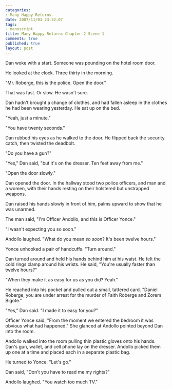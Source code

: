```yaml
--- 
categories: 
- Many Happy Returns
date: 2007/11/03 23:32:07
tags: 
- manuscript
title: Many Happy Returns Chapter 2 Scene 1
comments: true
published: true
layout: post
---
```


Dan woke with a start.  Someone was pounding on the hotel room door.

He looked at the clock.  Three thirty in the morning.

"Mr. Roberge, this is the police.  Open the door."

That was fast.  Or slow.  He wasn't sure.

Dan hadn't brought a change of clothes, and had fallen asleep in the clothes he had been wearing yesterday.  He sat up on the bed.

"Yeah, just a minute."

"You have twenty seconds."

Dan rubbed his eyes as he walked to the door.  He flipped back the security catch, then twisted the deadbolt.

"Do you have a gun?"

"Yes," Dan said, "but it's on the dresser.  Ten feet away from me."

"Open the door slowly."

Dan opened the door.  In the hallway stood two police officers, and man and a women, with their hands resting on their holstered but unstrapped weapons.

Dan raised his hands slowly in front of him, palms upward to show that he was unarmed.

The man said, "I'm Officer Andollo, and this is Officer Yonce."

"I wasn't expecting you so soon."

Andollo laughed.  "What do you mean <em>so soon</em>?  It's been twelve hours."

Yonce unhooked a pair of handcuffs.  "Turn around."

Dan turned around and held his hands behind him at his waist.  He felt the cold rings clamp around his wrists.  He said, "You're usually faster than twelve hours?"

"When they make it as easy for us as you did?  Yeah."

He reached into his pocket and pulled out a small, tattered card.  "Daniel Roberge, you are under arrest for the murder of Faith Roberge and Zorem Bigote."

"Yes," Dan said.  "I made it to easy for you?"

Officer Yonce said, "From the moment we entered the bedroom it was obvious what had happened."  She glanced at Andollo pointed beyond Dan into the room.

Andollo walked into the room pulling thin plastic gloves onto his hands.  Dan's gun, wallet, and cell phone lay on the dresser.  Andollo picked them up one at a time and placed each in a separate plastic bag.

He turned to Yonce.  "Let's go."

Dan said, "Don't you have to read me my rights?"

Andollo laughed.  "You watch too much TV."
